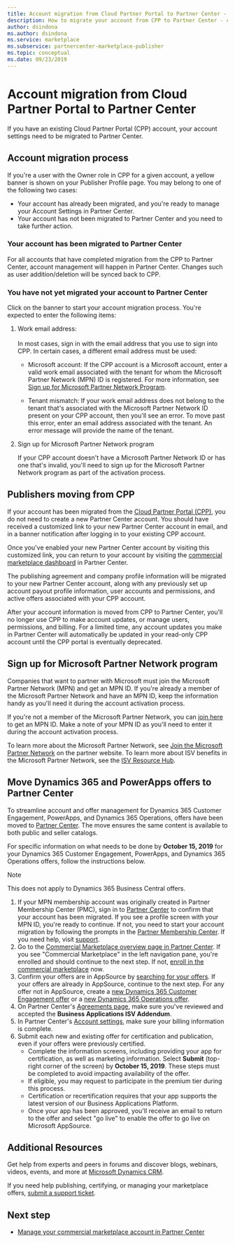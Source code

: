 ```yaml
---
title: Account migration from Cloud Partner Portal to Partner Center - commercial marketplace for Azure
description: How to migrate your account from CPP to Partner Center - commercial marketplace for Azure
author: dsindona
ms.author: dsindona
ms.service: marketplace 
ms.subservice: partnercenter-marketplace-publisher
ms.topic: conceptual
ms.date: 09/23/2019
---
```


# Account migration from Cloud Partner Portal to Partner Center

If you have an existing Cloud Partner Portal (CPP) account, your account settings need to be migrated to Partner Center.

## Account migration process

If you're a user with the Owner role in CPP for a given account, a yellow banner is shown on your Publisher Profile page. You may belong to one of the following two cases:

- Your account has already been migrated, and you're ready to manage your Account Settings in Partner Center.
- Your account has not been migrated to Partner Center and you need to take further action.

### Your account has been migrated to Partner Center

For all accounts that have completed migration from the CPP to Partner Center, account management will happen in Partner Center. Changes such as user addition/deletion will be synced back to CPP.

### You have not yet migrated your account to Partner Center

Click on the banner to start your account migration process. You're expected to enter the following items:

1. Work email address: <br> <br> In most cases, sign in with the email address that you use to sign into CPP. In certain cases, a different email address must be used:

    * Microsoft account: If the CPP account is a Microsoft account, enter a valid work email associated with the tenant for whom the Microsoft Partner Network (MPN) ID is registered. For more information, see [Sign up for Microsoft Partner Network Program](#sign-up-for-microsoft-partner-network-program).

    * Tenant mismatch: If your work email address does not belong to the tenant that's associated with the Microsoft Partner Network ID present on your CPP account, then you'll see an error. To move past this error, enter an email address associated with the tenant. An error message will provide the name of the tenant.

2. Sign up for Microsoft Partner Network program

    If your CPP account doesn't have a Microsoft Partner Network ID or has one that's invalid, you'll need to sign up for the Microsoft Partner Network program as part of the activation process.

## Publishers moving from CPP

If your account has been migrated from the [Cloud Partner Portal (CPP)](https://cloudpartner.azure.com), you do not need to create a new Partner Center account. You should have received a customized link to your new Partner Center account in email, and in a banner notification after logging in to your existing CPP account.

Once you've enabled your new Partner Center account by visiting this customized link, you can return to your account by visiting the [commercial marketplace dashboard](https://partner.microsoft.com/dashboard/commercial-marketplace/overview) in Partner Center.

The publishing agreement and company profile information will be migrated to your new Partner Center account, along with any previously set up account payout profile information, user accounts and permissions, and active offers associated with your CPP account.

After your account information is moved from CPP to Partner Center, you'll no longer use CPP to make account updates, or manage users, permissions, and billing. For a limited time, any account updates you make in Partner Center will automatically be updated in your read-only CPP account until the CPP portal is eventually deprecated.

## Sign up for Microsoft Partner Network program

Companies that want to partner with Microsoft must join the Microsoft Partner Network (MPN) and get an MPN ID. If you're already a member of the Microsoft Partner Network and have an MPN ID, keep the information handy as you'll need it during the account activation process.  

If you're not a member of the Microsoft Partner Network, you can [join here](https://signup.microsoft.com/signup?sku=StoreForBusinessIW&origin=partnerdashboard&culture=en-us&ru=https://partner.microsoft.com/dashboard/account/v3/xpu/onboard?ru=/dashboard/account/v3/enrollment/companyprofile/basicpartnernetwork/new) to get an MPN ID. Make a note of your MPN ID as you'll need to enter it during the account activation process.

To learn more about the Microsoft Partner Network, see [Join the Microsoft Partner Network](https://partner.microsoft.com/en-US/membership) on the partner website. To learn more about ISV benefits in the Microsoft Partner Network, see the [ISV Resource Hub](https://partner.microsoft.com/isv-resource-hub).  

## Move Dynamics 365 and PowerApps offers to Partner Center

To streamline account and offer management for Dynamics 365 Customer Engagement, PowerApps, and Dynamics 365 Operations, offers have been moved to [Partner Center](https://partner.microsoft.com/). The move ensures the same content is available to both public and seller catalogs.

For specific information on what needs to be done by **October 15, 2019** for your Dynamics 365 Customer Engagement, PowerApps, and Dynamics 365 Operations offers, follow the instructions below.

> [!NOTE]
> This does not apply to Dynamics 365 Business Central offers.  

1. If your MPN membership account was originally created in Partner Membership Center (PMC), sign in to [Partner Center](https://partner.microsoft.com/pcv/accountsettings/connectedpartnerprofile) to confirm that your account has been migrated. If you see a profile screen with your MPN ID, you're ready to continue. If not, you need to start your account migration by following the prompts in the [Partner Membership Center](https://partners.microsoft.com/partnerprogram/Welcome.aspx). If you need help, visit [support](https://partner.microsoft.com/support?issueid=100-0077).
2. Go to the [Commercial Marketplace overview page in Partner Center](https://partner.microsoft.com/dashboard/commercial-marketplace/overview). If you see "Commercial Marketplace" in the left navigation pane, you're enrolled and should continue to the next step. If not, [enroll in the commercial marketplace](https://partner.microsoft.com/dashboard/account/v3/enrollment/introduction/partnership) now.
3. Confirm your offers are in AppSource by [searching for your offers](https://appsource.microsoft.com/). If your offers are already in AppSource, continue to the next step. For any offer not in AppSource, create a [new Dynamics 365 Customer Engagement offer](create-new-customer-engagement-offer.md) or a [new Dynamics 365 Operations offer](create-new-operations-offer.md).
4. On Partner Center's [Agreements page](https://partner.microsoft.com/dashboard/account/agreements), make sure you've reviewed and accepted the **Business Applications ISV Addendum**.
5. In Partner Center's [Account settings](https://partner.microsoft.com/dashboard/account/v3/accountsettings/billingprofile), make sure your billing information is complete.
6. Submit each new and existing offer for certification and publication, even if your offers were previously certified.
    * Complete the information screens, including providing your app for certification, as well as marketing information. Select **Submit** (top-right corner of the screen) by **October 15, 2019**. These steps must be completed to avoid impacting availability of the offer.
    * If eligible, you may request to participate in the premium tier during this process.
    * Certification or recertification requires that your app supports the latest version of our Business Applications Platform.
    * Once your app has been approved, you'll receive an email to return to the offer and select "go live" to enable the offer to go live on Microsoft AppSource.

## Additional Resources

Get help from experts and peers in forums and discover blogs, webinars, videos, events, and more at [Microsoft Dynamics CRM](https://community.dynamics.com/crm?wa=wsignin1.0).

If you need help publishing, certifying, or managing your marketplace offers, [submit a support ticket](https://partner.microsoft.com/support/v2/?stage=1).

## Next step

- [Manage your commercial marketplace account in Partner Center](./manage-account.md)
